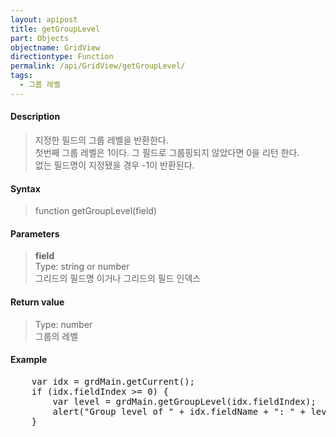 ```yaml
---
layout: apipost
title: getGroupLevel
part: Objects
objectname: GridView
directiontype: Function
permalink: /api/GridView/getGroupLevel/
tags: 
  - 그룹 레벨
---
```



#### Description

> 지정한 필드의 그룹 레벨을 반환한다.  
> 첫번째 그룹 레벨은 1이다. 그 필드로 그룹핑되지 않았다면 0을 리턴 한다.  
> 없는 필드명이 지정됐을 경우 -1이 반환된다.  

#### Syntax

> function getGroupLevel(field)

#### Parameters

> **field**  
> Type: string or number  
> 그리드의 필드명 이거나 그리드의 필드 인덱스  

#### Return value

> Type: number  
> 그룹의 레벨  

#### Example

<pre class="prettyprint">
    var idx = grdMain.getCurrent();
    if (idx.fieldIndex >= 0) {
        var level = grdMain.getGroupLevel(idx.fieldIndex);
        alert("Group level of " + idx.fieldName + ": " + level);
    }
</pre>



